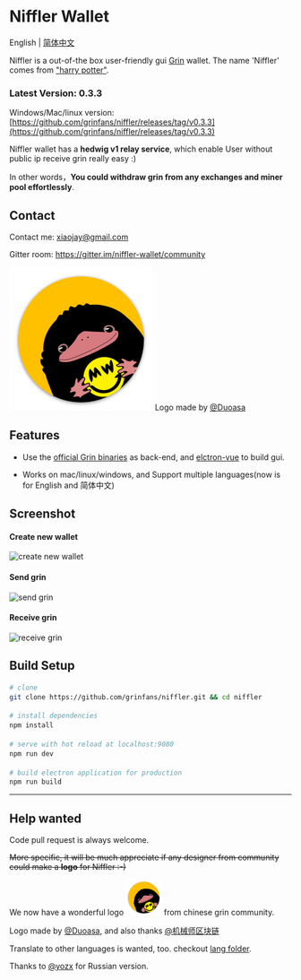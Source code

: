 # Niffler Wallet

English | [简体中文](./README.zh-CN.md)

Niffler is a out-of-the box user-friendly gui [Grin](https://github.com/mimblewimble/grin) wallet.
The name 'Niffler' comes from ["harry potter"](https://harrypotter.fandom.com/wiki/Niffler).

### Latest Version: 0.3.3

Windows/Mac/linux version:[https://github.com/grinfans/niffler/releases/tag/v0.3.3](https://github.com/grinfans/niffler/releases/tag/v0.3.3)

Niffler wallet has a **hedwig v1 relay service**, which enable User without public ip receive grin really easy :)

In other words，**You could withdraw grin from any exchanges and miner pool effortlessly**.


## Contact

Contact me: xiaojay@gmail.com

Gitter room: https://gitter.im/niffler-wallet/community


<img src="/src/renderer/assets/logo.png" width="256"> Logo made by [@Duoasa](https://weibo.com/u/3197271025)

## Features

* Use the [official Grin binaries](https://github.com/mimblewimble/grin/releases) as back-end, and [elctron-vue](https://github.com/SimulatedGREG/electron-vue) to build gui.

* Works on mac/linux/windows, and Support multiple languages(now is for English and 简体中文)

## Screenshot

#### Create new wallet

![create new wallet](https://media.giphy.com/media/IeuEOtJvxCLqqiCCyr/giphy.gif)

#### Send grin


![send grin](https://media.giphy.com/media/LO2sAR3HmocCdbTwEh/giphy.gif)

#### Receive grin
![receive grin](https://media.giphy.com/media/iFbSw9rhh5fGVSzyZf/giphy.gif)


## Build Setup

``` bash
# clone
git clone https://github.com/grinfans/niffler.git && cd niffler

# install dependencies
npm install

# serve with hot reload at localhost:9080
npm run dev

# build electron application for production
npm run build


```

---

## Help wanted

Code pull request is always welcome.

~~More specific, it will be much appreciate if any designer from community could make a **logo** for Niffler :-)~~

We now have a wonderful logo <img src="/src/renderer/assets/logo.png" width="64"> from chinese grin community.

Logo made by [@Duoasa](https://weibo.com/u/3197271025), and also thanks [@机械师区块链](https://weibo.com/u/6318956004)

Translate to other languages is wanted, too. checkout [lang folder](https://github.com/grinfans/niffler/tree/master/src/lang).

Thanks to  [@yozx](https://github.com/yozx) for Russian version.
